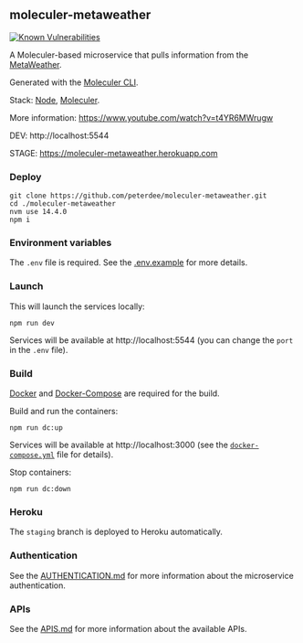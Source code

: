 ## moleculer-metaweather

[![Known Vulnerabilities](https://snyk.io/test/github/peterdee/moleculer-metaweather/badge.svg?targetFile=package.json)](https://snyk.io/test/github/peterdee/moleculer-metaweather?targetFile=package.json)

A Moleculer-based microservice that pulls information from the [MetaWeather](https://www.metaweather.com/api/).

Generated with the [Moleculer CLI](https://moleculer.services/docs/0.14/moleculer-cli.html).

Stack: [Node](https://nodejs.org/), [Moleculer](https://moleculer.services/).

More information: https://www.youtube.com/watch?v=t4YR6MWrugw

DEV: http://localhost:5544

STAGE: https://moleculer-metaweather.herokuapp.com

### Deploy

```shell script
git clone https://github.com/peterdee/moleculer-metaweather.git
cd ./moleculer-metaweather
nvm use 14.4.0
npm i
```

### Environment variables

The `.env` file is required. See the [.env.example](.env.example) for more details.

### Launch

This will launch the services locally:

```shell script
npm run dev
```

Services will be available at http://localhost:5544 (you can change the `port` in the `.env` file).

### Build

[Docker](https://www.docker.com/) and [Docker-Compose](https://docs.docker.com/compose/) are required for the build.

Build and run the containers:

```shell script
npm run dc:up
```

Services will be available at http://localhost:3000 (see the [`docker-compose.yml`](docker-compose.yml) file for details).

Stop containers:

```shell script
npm run dc:down
```

### Heroku

The `staging` branch is deployed to Heroku automatically.

### Authentication

See the [AUTHENTICATION.md](AUTHENTICATION.md) for more information about the microservice authentication.

### APIs

See the [APIS.md](APIS.md) for more information about the available APIs.
